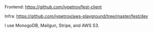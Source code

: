 Frontend: https://github.com/iypetrov/fest-client

Infra: https://github.com/iypetrov/aws-playground/tree/master/fest/dev

I use MonogoDB, Mailgun, Stripe, and AWS S3.
